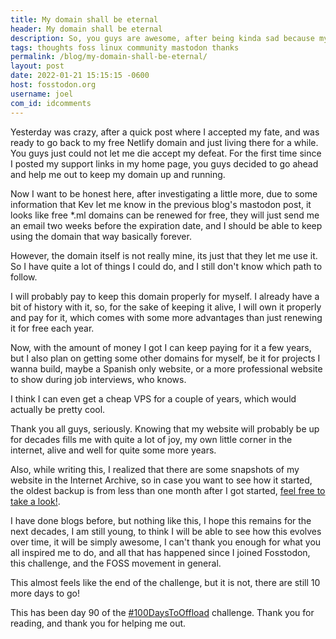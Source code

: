 ```yaml
---
title: My domain shall be eternal
header: My domain shall be eternal
description: So, you guys are awesome, after being kinda sad because my domain was about to expire, friends from all over the Fediverse went ahead and didn't let me die alone, or at all
tags: thoughts foss linux community mastodon thanks
permalink: /blog/my-domain-shall-be-eternal/
layout: post
date: 2022-01-21 15:15:15 -0600
host: fosstodon.org
username: joel
com_id: idcomments
---
```


Yesterday was crazy, after a quick post where I accepted my fate, and was ready to go back to my free Netlify domain and just living there for a while. You guys just could not let me die accept my defeat. For the first time since I posted my support links in my home page, you guys decided to go ahead and help me out to keep my domain up and running.

Now I want to be honest here, after investigating a little more, due to some information that Kev let me know in the previous blog's mastodon post, it looks like free *.ml domains can be renewed for free, they will just send me an email two weeks before the expiration date, and I should be able to keep using the domain that way basically forever.

However, the domain itself is not really mine, its just that they let me use it. So I have quite a lot of things I could do, and I still don't know which path to follow.

I will probably pay to keep this domain properly for myself. I already have a bit of history with it, so, for the sake of keeping it alive, I will own it properly and pay for it, which comes with some more advantages than just renewing it for free each year.

Now, with the amount of money I got I can keep paying for it a few years, but I also plan on getting some other domains for myself, be it for projects I wanna build, maybe a Spanish only website, or a more professional website to show during job interviews, who knows.

I think I can even get a cheap VPS for a couple of years, which would actually be pretty cool.

Thank you all guys, seriously. Knowing that my website will probably be up for decades fills me with quite a lot of joy, my own little corner in the internet, alive and well for quite some more years.

Also, while writing this, I realized that there are some snapshots of my website in the Internet Archive, so in case you want to see how it started, the oldest backup is from less than one month after I got started, [feel free to take a look!](https://web.archive.org/web/20210306083706/https://joelchrono12.netlify.app/).

I have done blogs before, but nothing like this, I hope this remains for the next decades, I am still young, to think I will be able to see how this evolves over time, it will be simply awesome, I can't thank you enough for what you all inspired me to do, and all that has happened since I joined Fosstodon, this challenge, and the FOSS movement in general.

This almost feels like the end of the challenge, but it is not, there are still 10 more days to go!

This has been day 90 of the [#100DaysToOffload](https://100daystooffload.com) challenge. Thank you for reading, and thank you for helping me out. 
